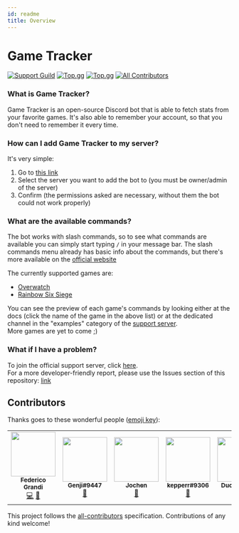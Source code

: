 ```yaml
---
id: readme
title: Overview
---
```

# Game Tracker

[![Support Guild](https://discordapp.com/api/guilds/475792603867119626/embed.png)](https://discord.gg/5YrhW4NHfY)
[![Top.gg](https://discordbots.org/api/widget/status/475421235950518292.svg)](https://discordbots.org/bot/475421235950518292)
[![Top.gg](https://discordbots.org/api/widget/servers/475421235950518292.svg)](https://discordbots.org/bot/475421235950518292)
[![All Contributors](https://img.shields.io/github/all-contributors/EndBug/game-tracker)](#contributors-)

### What is Game Tracker?

Game Tracker is an open-source Discord bot that is able to fetch stats from your favorite games. It's also able to remember your account, so that you don't need to remember it every time.

### How can I add Game Tracker to my server?

It's very simple:

1.  Go to [this link](/invite)
2.  Select the server you want to add the bot to (you must be owner/admin of the server)
3.  Confirm (the permissions asked are necessary, without them the bot could not work properly)

### What are the available commands?

The bot works with slash commands, so to see what commands are available you can simply start typing `/` in your message bar.
The slash commands menu already has basic info about the commands, but there's more available on the [official website](/)

The currently supported games are:

- [Overwatch](/docs/Commands/overwatch)
- [Rainbow Six Siege](/docs/Commands/rainbow)

You can see the preview of each game's commands by looking either at the docs (click the name of the game in the above list) or at the dedicated channel in the "examples" category of the [support server](#what-if-i-have-a-problem).  
More games are yet to come ;)

### What if I have a problem?

To join the official support server, click [here](/support).  
For a more developer-friendly report, please use the Issues section of this repository: [link](https://github.com/EndBug/game-tracker/issues)

## Contributors

Thanks goes to these wonderful people ([emoji key](https://allcontributors.org/docs/en/emoji-key)):

<!-- ALL-CONTRIBUTORS-LIST:START - Do not remove or modify this section -->
<!-- prettier-ignore-start -->
<!-- markdownlint-disable -->
<table>
  <tr>
    <td align="center"><a href="https://github.com/EndBug"><img src="https://avatars1.githubusercontent.com/u/26386270?v=4?s=100" width="100px;" alt=""/><br /><sub><b>Federico Grandi</b></sub></a><br /><a href="https://github.com/EndBug/game-tracker/commits?author=EndBug" title="Code">💻</a> <a href="https://github.com/EndBug/game-tracker/commits?author=EndBug" title="Documentation">📖</a></td>
    <td align="center"><img src="https://i.imgur.com/jX5MSNj.png?s=100" width="100px;" alt=""/><br /><sub><b>Genji#9447</b></sub><br /><a href="https://github.com/EndBug/game-tracker/issues?q=author%3A" title="Bug reports">🐛</a></td>
    <td align="center"><a href="https://github.com/jpylypiw"><img src="https://avatars3.githubusercontent.com/u/12394156?v=4?s=100" width="100px;" alt=""/><br /><sub><b>Jochen</b></sub></a><br /><a href="#ideas-jpylypiw" title="Ideas, Planning, & Feedback">🤔</a></td>
    <td align="center"><img src="https://cdn.discordapp.com/avatars/693443942183600190/ed1162a00e5cb7bf157c68e034bb756c.png?s=100" width="100px;" alt=""/><br /><sub><b>kepperr#9306</b></sub><br /><a href="https://github.com/EndBug/game-tracker/issues?q=author%3A" title="Bug reports">🐛</a></td>
    <td align="center"><a href="https://duck.js.org"><img src="https://avatars2.githubusercontent.com/u/43557963?v=4?s=100" width="100px;" alt=""/><br /><sub><b>Duck Master</b></sub></a><br /><a href="https://github.com/EndBug/game-tracker/issues?q=author%3ADuckMasterAl" title="Bug reports">🐛</a></td>
    <td align="center"><a href="https://github.com/danielwerg"><img src="https://avatars.githubusercontent.com/u/35052399?v=4?s=100" width="100px;" alt=""/><br /><sub><b>danielwerg</b></sub></a><br /><a href="https://github.com/EndBug/game-tracker/commits?author=danielwerg" title="Documentation">📖</a></td>
  </tr>
</table>

<!-- markdownlint-restore -->
<!-- prettier-ignore-end -->

<!-- ALL-CONTRIBUTORS-LIST:END -->

This project follows the [all-contributors](https://github.com/all-contributors/all-contributors) specification. Contributions of any kind welcome!

